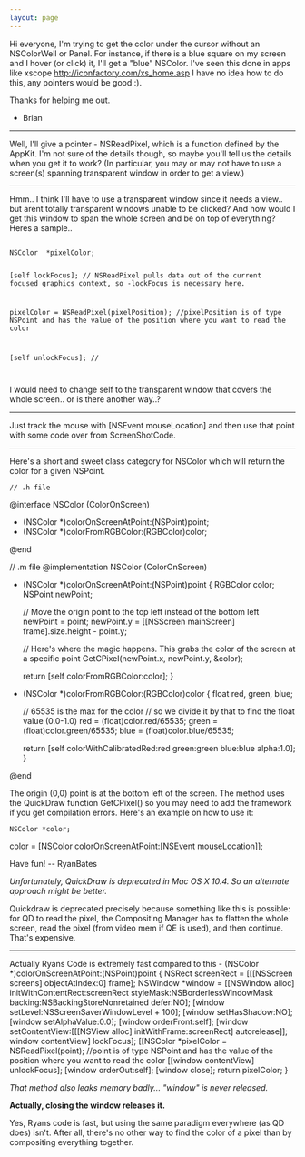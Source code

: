 ```yaml
---
layout: page
---
```


Hi everyone,
I'm trying to get the color under the cursor without an NSColorWell or Panel.
For instance, if there is a blue square on my screen and I hover (or click) it, I'll get a "blue" NSColor.
I've seen this done in apps like xscope <http://iconfactory.com/xs_home.asp>
I have no idea how to do this, any pointers would be good :).

Thanks for helping me out.
- Brian

----

Well, I'll give a pointer - NSReadPixel, which is a function defined by the AppKit.  I'm not sure of the details though, so maybe you'll tell us the details when you get it to work?  (In particular, you may or may not have to use a screen(s) spanning transparent window in order to get a view.)

----
Hmm.. I think I'll have to use a transparent window since it needs a view.. but arent totally transparent windows unable to be clicked?
And how would I get this window to span the whole screen and be on top of everything?
Heres a sample..

<code>
NSColor  *pixelColor;

[self lockFocus];  // NSReadPixel pulls data out of the current focused graphics context, so -lockFocus is necessary here.

pixelColor = NSReadPixel(pixelPosition); //pixelPosition is of type NSPoint and has the value of the position where you want to read the color

[self unlockFocus];  //

</code>

I would need to change self to the transparent window that covers the whole screen.. or is there another way..?

----

Just track the mouse with     [NSEvent mouseLocation] and then use that point with some code over from ScreenShotCode.

----

Here's a short and sweet class category for NSColor which will return the color for a given NSPoint.

    // .h file
@interface NSColor (ColorOnScreen)

+ (NSColor *)colorOnScreenAtPoint:(NSPoint)point;
+ (NSColor *)colorFromRGBColor:(RGBColor)color;

@end

// .m file
@implementation NSColor (ColorOnScreen)

+ (NSColor *)colorOnScreenAtPoint:(NSPoint)point
{
	RGBColor color;
	NSPoint newPoint;
	
	// Move the origin point to the top left instead of the bottom left
	newPoint = point;
	newPoint.y = [[NSScreen mainScreen] frame].size.height - point.y;
	
	// Here's where the magic happens. This grabs the color of the screen at a specific point
	GetCPixel(newPoint.x, newPoint.y, &color);
	
	return [self colorFromRGBColor:color];
}

+ (NSColor *)colorFromRGBColor:(RGBColor)color
{
	float red, green, blue;
	
	// 65535 is the max for the color
	// so we divide it by that to find the float value (0.0-1.0)
	red = (float)color.red/65535;
	green = (float)color.green/65535;
	blue = (float)color.blue/65535;
	
	return [self colorWithCalibratedRed:red green:green blue:blue alpha:1.0];
}

@end


The origin (0,0) point is at the bottom left of the screen. The method uses the QuickDraw function GetCPixel() so you may need to add the framework if you get compilation errors. Here's an example on how to use it:

    NSColor *color;
color = [NSColor colorOnScreenAtPoint:[NSEvent mouseLocation]];


Have fun! -- RyanBates

*Unfortunately, QuickDraw is deprecated in Mac OS X 10.4.  So an alternate approach might be better.*

Quickdraw is deprecated precisely because something like this is possible: for QD to read the pixel, the Compositing Manager has to flatten the whole screen, read the pixel (from video mem if QE is used), and then continue. That's expensive.

----

Actually Ryans Code is extremely fast compared to this
    - (NSColor *)colorOnScreenAtPoint:(NSPoint)point
{
	NSRect screenRect = [[[NSScreen screens] objectAtIndex:0] frame]; 
	NSWindow *window = [[NSWindow alloc] initWithContentRect:screenRect 
												   styleMask:NSBorderlessWindowMask backing:NSBackingStoreNonretained 
													   defer:NO];
	[window setLevel:NSScreenSaverWindowLevel + 100]; 
	[window setHasShadow:NO]; 
	[window setAlphaValue:0.0];
	[window orderFront:self];
	[window setContentView:[[[NSView alloc] initWithFrame:screenRect] autorelease]];
	window contentView] lockFocus];
    [[NSColor *pixelColor = NSReadPixel(point); //point is of type NSPoint and has the value of the position where you want to read the color
    [[window contentView] unlockFocus];
	[window orderOut:self]; 
	[window close]; 
	return pixelColor;
}


*That method also leaks memory badly... "window" is never released.* 

**Actually, closing the window releases it.**

Yes, Ryans code is fast, but using the same paradigm everywhere (as QD does) isn't. After all, there's no other way to find the color of a pixel than by compositing everything together.
